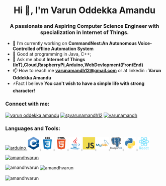 <h1 align="center">Hi 👋, I'm Varun Oddekka Amandu</h1>
<h3 align="center">A passionate and Aspiring Computer Science Engineer with specialization in Internet of Things.</h3>


- 🔭 I’m currently working on **CommandNest:An Autonomous Voice-Controlled 
offline Automation System**
- 🦾 Good at programming in Java, C++;
- 💬 Ask me about **Internet of Things (IoT),Cloud,RaspberryPi,Arduino,WebDevlopment(FrontEnd)**
- 📫 How to reach me **varunamandh12@gmail.com** or at linkedin : **Varun Oddekka Amandu**
- ⚡Fact I believe **You can't wish to have a simple life with strong character!**

<h3 align="left">Connect with me:</h3>
<p align="left">
<a href="https://www.linkedin.com/in/varun-oddekka-amandu-a5138a258/" target="blank"><img align="center" src="https://raw.githubusercontent.com/rahuldkjain/github-profile-readme-generator/master/src/images/icons/Social/linked-in-alt.svg" alt="varun oddekka amandu" height="30" width="40" /></a>
<a href="https://www.hackerrank.com/profile/varunamandh12" target="blank"><img align="center" src="https://raw.githubusercontent.com/rahuldkjain/github-profile-readme-generator/master/src/images/icons/Social/hackerrank.svg" alt="@varunamandh12" height="30" width="40" /></a>
<a href="https://www.leetcode.com/varunamandh" target="blank"><img align="center" src="https://raw.githubusercontent.com/rahuldkjain/github-profile-readme-generator/master/src/images/icons/Social/leet-code.svg" alt="varunamandh" height="30" width="40" /></a>
</p>

<h3 align="left">Languages and Tools:</h3>
<p align="left"> <a href="https://www.arduino.cc/" target="_blank" rel="noreferrer"> <img src="https://cdn.worldvectorlogo.com/logos/arduino-1.svg" alt="arduino" width="40" height="40"/> </a> <a href="https://www.w3schools.com/cpp/" target="_blank" rel="noreferrer"> <img src="https://raw.githubusercontent.com/devicons/devicon/master/icons/cplusplus/cplusplus-original.svg" alt="cplusplus" width="40" height="40"/> </a> <a href="https://www.w3schools.com/css/" target="_blank" rel="noreferrer"> <img src="https://raw.githubusercontent.com/devicons/devicon/master/icons/css3/css3-original-wordmark.svg" alt="css3" width="40" height="40"/> </a> <a href="https://www.w3.org/html/" target="_blank" rel="noreferrer"> <img src="https://raw.githubusercontent.com/devicons/devicon/master/icons/html5/html5-original-wordmark.svg" alt="html5" width="40" height="40"/> </a> <a href="https://www.java.com" target="_blank" rel="noreferrer"> <img src="https://raw.githubusercontent.com/devicons/devicon/master/icons/java/java-original.svg" alt="java" width="40" height="40"/> </a> <a href="https://developer.mozilla.org/en-US/docs/Web/JavaScript" target="_blank" rel="noreferrer"> <img src="https://raw.githubusercontent.com/devicons/devicon/master/icons/javascript/javascript-original.svg" alt="javascript" width="40" height="40"/> </a> <a href="https://www.mysql.com/" target="_blank" rel="noreferrer"> <img src="https://raw.githubusercontent.com/devicons/devicon/master/icons/mysql/mysql-original-wordmark.svg" alt="mysql" width="40" height="40"/> </a> <a href="https://www.postgresql.org" target="_blank" rel="noreferrer"> <img src="https://raw.githubusercontent.com/devicons/devicon/master/icons/postgresql/postgresql-original-wordmark.svg" alt="postgresql" width="40" height="40"/> </a> <a href="https://www.python.org" target="_blank" rel="noreferrer"> <img src="https://raw.githubusercontent.com/devicons/devicon/master/icons/python/python-original.svg" alt="python" width="40" height="40"/> </a> <a href="https://reactjs.org/" target="_blank" rel="noreferrer"> <img src="https://raw.githubusercontent.com/devicons/devicon/master/icons/react/react-original-wordmark.svg" alt="react" width="40" height="40"/> </a> </p>

<p align="left"> <a href="https://github.com/ryo-ma/github-profile-trophy"><img src="https://github-profile-trophy.vercel.app/?username=amandhvarun" alt="amandhvarun" /></a> </p>

<p><img align="left" src="https://github-readme-stats.vercel.app/api/top-langs?username=amandhvarun&show_icons=true&locale=en&layout=compact" alt="amandhvarun" /></p>

<p>&nbsp;<img align="center" src="https://github-readme-stats.vercel.app/api?username=amandhvarun&show_icons=true&locale=en" alt="amandhvarun" /></p>

<p><img align="center" src="https://github-readme-streak-stats.herokuapp.com/?user=amandhvarun&" alt="amandhvarun" /></p>
